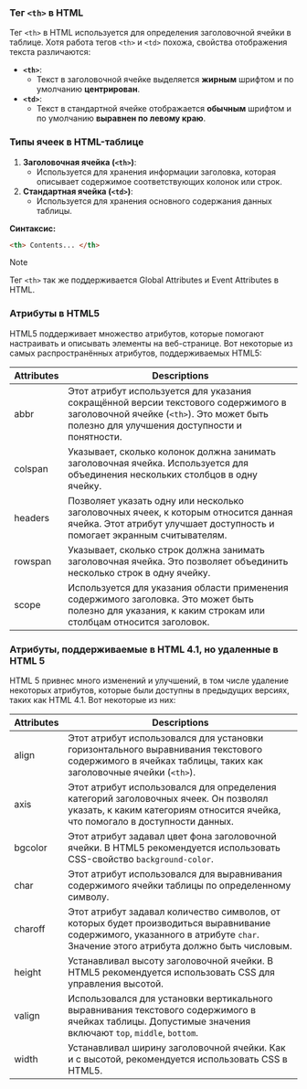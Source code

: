 ### Тег `<th>` в HTML

Тег `<th>` в HTML используется для определения заголовочной ячейки в таблице. Хотя работа тегов `<th>` и `<td>` похожа, свойства отображения текста различаются:
- **`<th>`**:
    - Текст в заголовочной ячейке выделяется **жирным** шрифтом и по умолчанию **центрирован**.
- **`<td>`**:
    - Текст в стандартной ячейке отображается **обычным** шрифтом и по умолчанию **выравнен по левому краю**.

### Типы ячеек в HTML-таблице
1. **Заголовочная ячейка (`<th>`)**:
    - Используется для хранения информации заголовка, которая описывает содержимое соответствующих колонок или строк.
2. **Стандартная ячейка (`<td>`)**:
    - Используется для хранения основного содержания данных таблицы.

**Синтаксис:**
```html
<th> Contents... </th>
```

>[!note]
 Тег `<th>` так же поддерживается Global Attributes и  Event Attributes в HTML.

### Атрибуты в HTML5

HTML5 поддерживает множество атрибутов, которые помогают настраивать и описывать элементы на веб-странице. Вот некоторые из самых распространённых атрибутов, поддерживаемых HTML5:

| Attributes | Descriptions                                                                                                                                                                    |
| ---------- | ------------------------------------------------------------------------------------------------------------------------------------------------------------------------------- |
| abbr       | Этот атрибут используется для указания сокращённой версии текстового содержимого в заголовочной ячейке (`<th>`). Это может быть полезно для улучшения доступности и понятности. |
| colspan    | Указывает, сколько колонок должна занимать заголовочная ячейка. Используется для объединения нескольких столбцов в одну ячейку.                                                 |
| headers    | Позволяет указать одну или несколько заголовочных ячеек, к которым относится данная ячейка. Этот атрибут улучшает доступность и помогает экранным считывателям.                 |
| rowspan    | Указывает, сколько строк должна занимать заголовочная ячейка. Это позволяет объединить несколько строк в одну ячейку.                                                           |
| scope      | Используется для указания области применения содержимого заголовка. Это может быть полезно для указания, к каким строкам или столбцам относится заголовок.                      |

### Атрибуты, поддерживаемые в HTML 4.1, но удаленные в HTML 5

HTML 5 привнес много изменений и улучшений, в том числе удаление некоторых атрибутов, которые были доступны в предыдущих версиях, таких как HTML 4.1. Вот некоторые из них:

| Attributes | Descriptions                                                                                                                                                                   |
| ---------- | ------------------------------------------------------------------------------------------------------------------------------------------------------------------------------ |
| align      | Этот атрибут использовался для установки горизонтального выравнивания текстового содержимого в ячейках таблицы, таких как заголовочные ячейки (`<th>`).                        |
| axis       | Этот атрибут использовался для определения категорий заголовочных ячеек. Он позволял указать, к каким категориям относится ячейка, что помогало в доступности данных.          |
| bgcolor    | Этот атрибут задавал цвет фона заголовочной ячейки. В HTML5 рекомендуется использовать CSS-свойство `background-color`.                                                        |
| char       | Этот атрибут использовался для выравнивания содержимого ячейки таблицы по определенному символу.                                                                               |
| charoff    | Этот атрибут задавал количество символов, от которых будет производиться выравнивание содержимого, указанного в атрибуте `char`. Значение этого атрибута должно быть числовым. |
| height     | Устанавливал высоту заголовочной ячейки. В HTML5 рекомендуется использовать CSS для управления высотой.                                                                        |
| valign     | Использовался для установки вертикального выравнивания текстового содержимого в ячейках таблицы. Допустимые значения включают `top`, `middle`, `bottom`.                       |
| width      | Устанавливал ширину заголовочной ячейки. Как и с высотой, рекомендуется использовать CSS в HTML5.                                                                              |
